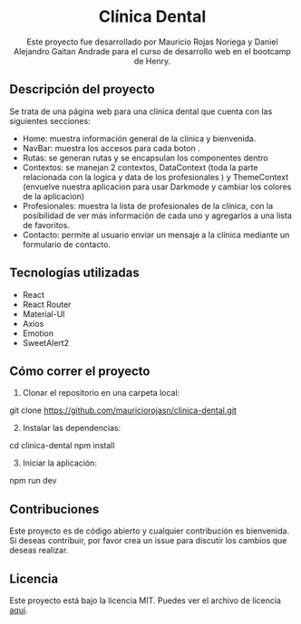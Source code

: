 <div align="center">
  <h1>Clínica Dental</h1>
  <p>Este proyecto fue desarrollado por Mauricio Rojas Noriega y Daniel Alejandro Gaitan Andrade para el curso de desarrollo web en el bootcamp de Henry.</p>
</div>

## Descripción del proyecto

Se trata de una página web para una clínica dental que cuenta con las siguientes secciones:

- Home: muestra información general de la clínica y bienvenida.
- NavBar: muestra los accesos para cada boton .
- Rutas: se generan rutas y se encapsulan los componentes dentro 
- Contextos: se manejan 2 contextos, DataContext (toda la parte relacionada con la logica y data de los profesionales ) y ThemeContext (envuelve nuestra aplicacion para usar Darkmode y cambiar los colores de la aplicacion) 
- Profesionales: muestra la lista de profesionales de la clínica, con la posibilidad de ver más información de cada uno y agregarlos a una lista de favoritos.
- Contacto: permite al usuario enviar un mensaje a la clínica mediante un formulario de contacto.

## Tecnologías utilizadas

- React
- React Router
- Material-UI
- Axios
- Emotion
- SweetAlert2

## Cómo correr el proyecto

1. Clonar el repositorio en una carpeta local:

git clone https://github.com/mauriciorojasn/clinica-dental.git

2. Instalar las dependencias:

cd clinica-dental
npm install


3. Iniciar la aplicación:

npm run dev


## Contribuciones

Este proyecto es de código abierto y cualquier contribución es bienvenida. Si deseas contribuir, por favor crea un issue para discutir los cambios que deseas realizar.

## Licencia

Este proyecto está bajo la licencia MIT. Puedes ver el archivo de licencia [aquí](./LICENSE).



